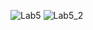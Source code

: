 ![Lab5](https://github.com/Humber-WEI/practise/assets/158794629/15c4ed1d-5b65-41ba-a39f-9f598c5d1b39)
![Lab5_2](https://github.com/Humber-WEI/practise/assets/158794629/f90bb5cf-898a-4f1a-89a3-92bfd38df238)
